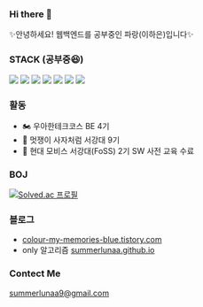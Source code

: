 ### Hi there 👋
✨안녕하세요! 웹백엔드를 공부중인 파랑(이하은)입니다✨

### STACK (공부중😆)
<img src="https://img.shields.io/badge/Java-007396?style=flat-square&logo=Java&logoColor=white" />  <img src="https://img.shields.io/badge/Python-3766AB?style=flat-square&logo=Python&logoColor=white" />  <img src="https://img.shields.io/badge/Spring-6DB33F?style=flat-square&logo=Spring&logoColor=white" />  <img src="https://img.shields.io/badge/Django-092E20?style=flat-square&logo=Django&logoColor=white" />  <img src="https://img.shields.io/badge/Git-F05032?style=flat-square&logo=Git&logoColor=white" />  <img src="https://img.shields.io/badge/GitHub-181717?style=flat-square&logo=GitHub&logoColor=white" />  <img src="https://img.shields.io/badge/MySQL-4479A1?style=flat-square&logo=MySQL&logoColor=white" />

### 활동
- 🏍 우아한테크코스 BE 4기
- 🦁 멋쟁이 사자처럼 서강대 9기
- 🚗 현대 모비스 서강대(FoSS) 2기 SW 사전 교육 수료

### BOJ
[![Solved.ac
프로필](http://mazassumnida.wtf/api/v2/generate_badge?boj=summerluna)](https://solved.ac/summerluna)

### 블로그
- [colour-my-memories-blue.tistory.com](https://colour-my-memories-blue.tistory.com/)
- only 알고리즘 [summerlunaa.github.io](https://summerlunaa.github.io/)

### Contect Me
summerlunaa9@gmail.com
